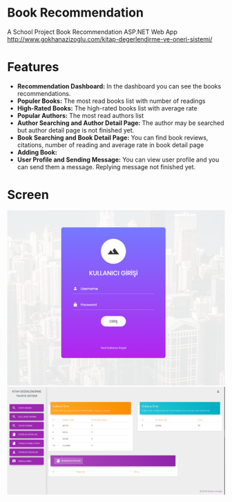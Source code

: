 # Book Recommendation
A School Project Book Recommendation ASP.NET Web App
http://www.gokhanazizoglu.com/kitap-degerlendirme-ve-oneri-sistemi/

# Features
- **Recommendation Dashboard:** In the dashboard you can see the books recommendations.
- **Populer Books:** The most read books list with number of readings 
- **High-Rated Books:** The high-rated books list with average rate
- **Popular Authors:** The most read authors list
- **Author Searching and Author Detail Page:** The author may be searched but author detail page is not finished yet.
- **Book Searching and Book Detail Page:** You can find book reviews, citations, number of reading and average rate in book detail page
- **Adding Book:** 
- **User Profile and Sending Message:** You can view user profile and you can send them a message. Replying message not finished yet.

# Screen
![BookRecommendation1](https://github.com/azizoglu/BookRecommendation/blob/master/Screens/Screen2.PNG)
![BookRecommendation2](https://github.com/azizoglu/BookRecommendation/blob/master/Screens/Screen1.PNG)

